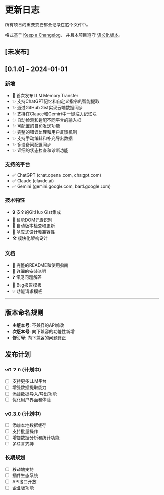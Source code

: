 # 更新日志

所有项目的重要变更都会记录在这个文件中。

格式基于 [Keep a Changelog](https://keepachangelog.com/zh-CN/1.0.0/)，
并且本项目遵守 [语义化版本](https://semver.org/lang/zh-CN/)。

## [未发布]

## [0.1.0] - 2024-01-01

### 新增
- 🎉 首次发布LLM Memory Transfer
- ✨ 支持ChatGPT记忆和自定义指令的智能提取
- ✨ 通过GitHub Gist实现云端数据同步
- ✨ 支持在Claude和Gemini中一键注入记忆块
- ✨ 自动检测和适配不同平台的输入框
- ✨ 可配置的自动发送功能
- ✨ 完整的错误处理和用户反馈机制
- ✨ 支持手动编辑和补充导出数据
- ✨ 多设备间配置同步
- ✨ 详细的状态检查和诊断功能

### 支持的平台
- ✅ ChatGPT (chat.openai.com, chatgpt.com)
- ✅ Claude (claude.ai)
- ✅ Gemini (gemini.google.com, bard.google.com)

### 技术特性
- 🔒 安全的GitHub Gist集成
- 🎯 智能DOM元素识别
- 🔄 自动版本检查和更新
- 📱 响应式设计和兼容性
- 🛠️ 模块化架构设计

### 文档
- 📖 完整的README和使用指南
- 🔧 详细的安装说明
- ❓ 常见问题解答
- 🐛 Bug报告模板
- 💡 功能请求模板

---

## 版本命名规则

- **主版本号**: 不兼容的API修改
- **次版本号**: 向下兼容的功能性新增
- **修订号**: 向下兼容的问题修正

## 发布计划

### v0.2.0 (计划中)
- [ ] 支持更多LLM平台
- [ ] 增强数据提取能力
- [ ] 添加数据导入/导出功能
- [ ] 优化用户界面和体验

### v0.3.0 (计划中)
- [ ] 添加本地数据缓存
- [ ] 支持批量操作
- [ ] 增加数据分析和统计功能
- [ ] 多语言支持

### 长期规划
- [ ] 移动端支持
- [ ] 插件生态系统
- [ ] API接口开放
- [ ] 企业版功能 